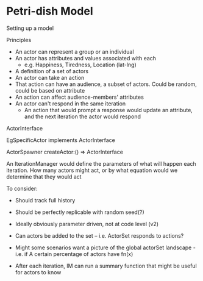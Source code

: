 # Petri-dish Model

Setting up a model

Principles
 - An actor can represent a group or an individual
 - An actor has attributes and values associated with each
   - e.g. Happiness, Tiredness, Location (lat-lng)
 - A definition of a set of actors 
 - An actor can take an action
 - That action can have an audience, a subset of actors.  Could be random, could be based on attribute
 - An action can affect audience-members' attributes
 - An actor can't respond in the same iteration
   - An action that would prompt a response would update an
     attribute, and the next iteration the actor would respond

ActorInterface<T>

EgSpecificActor<T> implements ActorInterface<T>

ActorSpawner<T> 
  createActor:() => ActorInterface<T>



An IterationManager would define the parameters of what will 
happen each iteration.  How many actors might act, or by what
equation would we determine that they would act

To consider:
- Should track full history
- Should be perfectly replicable with random seed(?)
- Ideally obviously parameter driven, not at code level (v2)
- Can actors be added to the set – i.e. ActorSet responds to actions?
- Might some scenarios want a picture of the global actorSet landscape - i.e. if 
  A certain percentage of actors have fn(x)

- After each iteration, IM can run a summary function that might be
 useful for actors to know